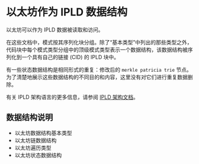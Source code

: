 # 以太坊作为 IPLD 数据结构
以太坊可以作为 IPLD 数据被读取和访问。

在这些文档中，模式按其序列化块分组。除了“基本类型”中列出的那些类型之外，代码块中每个模式类型分组中的顶级模式类型表示一个数据结构，该数据结构被序列化到一个具有自己的链接 (CID) 的 IPLD 块中。

有一些状态数据结构是相同形式的重复：修改后的 `merkle patricia trie` 节点。为了清楚地展示这些数据结构的不同目的和内容，这里没有对它们进行重复数据删除。

有关 IPLD 架构语言的更多信息，请参阅 [IPLD 架构文档](https://ipld.io/docs/schemas/)。

## 数据结构说明
- 以太坊数据结构基本类型
- 以太坊链数据结构
- 以太坊遍历类型
- 以太坊状态数据结构